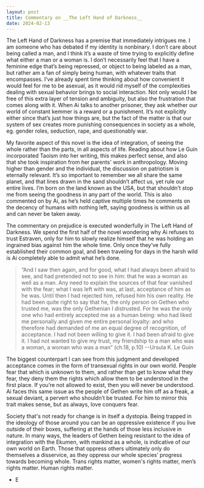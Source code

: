 ```yaml
---
layout: post
title: Commentary on __The Left Hand of Darkness__
date: 2024-02-13
---
```


The Left Hand of Darkness has a premise that immediately intrigues me. I am someone who has debated if my identity is nonbinary. I don’t care about being called a man, and I think it’s a waste of time trying to explicitly define what either a man or a woman is. I don’t necessarily feel that I have a feminine edge that’s being repressed, or object to being labeled as a man, but rather am a fan of simply being human, with whatever traits that encompasses.
I’ve already spent time thinking about how convenient it would feel for me to be asexual, as it would rid myself of the complexities dealing with sexual behavior brings to social interaction. Not only would I be free of this extra layer of tension and ambiguity, but also the frustration that comes along with it. When Ai talks to another prisoner, they ask whether our world of constant kemmer is a reward or a punishment. It’s not explicitly either since that’s just how things are, but the fact of the matter is that our system of sex creates more punishing consequences in society as a whole, eg. gender roles, seduction, rape, and questionably war.

My favorite aspect of this novel is the idea of integration, of seeing the whole rather than the parts, in all aspects of life. Reading about how Le Guin incorporated Taoism into her writing, this makes perfect sense, and also that she took inspiration from her parents' work in anthropology. Moving higher than gender and the individual, the discussion on patriotism is eternally relevant. It’s so important to remember we all share the same planet, and that lines drawn in the sand shouldn’t affect us, yet rule our entire lives. I’m born on the land known as the USA, but that shouldn’t stop me from seeing the goodness in any part of the world. This is also commented on by Ai, as he’s held captive multiple times he comments on the decency of humans with nothing left, saying goodness is within us all and can never be taken away.

The commentary on prejudice is executed wonderfully in The Left Hand of Darkness. We spend the first half of the novel wondering why Ai refuses to trust Estraven, only for him to slowly realize himself that he was holding an ingrained bias against him the whole time. Only once they’ve fully established their common goal, and been traveling for days in the harsh wild is Ai completely able to admit what he’s done.

> “And I saw then again, and for good, what I had always been afraid to see, and had pretended not to see in him: that he was a woman as well as a man. Any need to explain the sources of that fear vanished with the fear; what I was left with was, at last, acceptance of him as he was. Until then I had rejected him, refused him his own reality. He had been quite right to say that he, the only person on Gethen who trusted me, was the only Gethenian I distrusted. For he was the only one who had entirely accepted me as a human being: who had liked me personally and given me entire personal loyalty: and who therefore had demanded of me an equal degree of recognition, of acceptance. I had not been willing to give it. I had been afraid to give it. I had not wanted to give my trust, my friendship to a man who was a woman, a woman who was a man” (ch.18, p.10) --Ursula K. Le Guin 

The biggest counterpart I can see from this judgment and developed acceptance comes in the form of transexual rights in our own world. People fear that which is unknown to them, and  rather than get to know what they fear, they deny them the rights which allow them to be understood in the first place. If you’re not allowed to exist, then you will never be understood. Ai faces this same issue as the people of Gethen write him off as a freak, a sexual deviant, a pervert who shouldn’t be trusted. For him to mirror this trait makes sense, but as always, love conquers fear. 

Society that's not ready for change is in itself a dystopia. Being trapped in the ideology of those around you can be an oppressive existence if you live outside of their boxes, suffering at the hands of those less inclusive in nature. In many ways, the leaders of Gethen being resistant to the idea of integration with the Ekumen, with mankind as a whole, is indicative of our own world on Earth. Those that oppress others ultimately only do themselves a disservice, as they oppress our whole species’ progress towards becoming whole. Trans rights matter, women's rights matter, men’s rights matter. Human rights matter.

- E

